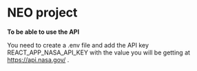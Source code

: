 # NEO project 


**To be able to use the API**

You need to create a .env file and add the API key REACT_APP_NASA_API_KEY with the value you will be getting at https://api.nasa.gov/ .

